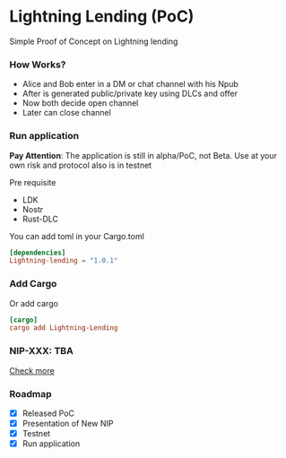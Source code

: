 # Lightning Lending (PoC)
Simple Proof of Concept on Lightning lending

### How Works?

- Alice and Bob enter in a DM or chat channel with his Npub 
- After is generated public/private key using DLCs and offer
- Now both decide open channel
- Later can close channel

### Run application

**Pay Attention**: The application is still in alpha/PoC, not Beta. Use at your own risk and protocol also is in testnet

Pre requisite

- LDK 
- Nostr
- Rust-DLC

You can add toml in your Cargo.toml

```toml
[dependencies]
Lightning-lending = "1.0.1"
```
### Add Cargo 

Or add cargo

```toml
[cargo]
cargo add Lightning-Lending
```

### NIP-XXX: TBA

[Check more](https://github.com/AreaLayer/NIP-xxx/blob/main/NIP/NIP-xxx.md)

### Roadmap

- [x] Released PoC
- [x] Presentation of New NIP
- [x] Testnet
- [x] Run application

